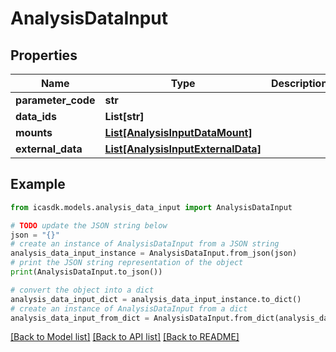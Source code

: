 # AnalysisDataInput


## Properties

Name | Type | Description | Notes
------------ | ------------- | ------------- | -------------
**parameter_code** | **str** |  | 
**data_ids** | **List[str]** |  | [optional] 
**mounts** | [**List[AnalysisInputDataMount]**](AnalysisInputDataMount.md) |  | [optional] 
**external_data** | [**List[AnalysisInputExternalData]**](AnalysisInputExternalData.md) |  | [optional] 

## Example

```python
from icasdk.models.analysis_data_input import AnalysisDataInput

# TODO update the JSON string below
json = "{}"
# create an instance of AnalysisDataInput from a JSON string
analysis_data_input_instance = AnalysisDataInput.from_json(json)
# print the JSON string representation of the object
print(AnalysisDataInput.to_json())

# convert the object into a dict
analysis_data_input_dict = analysis_data_input_instance.to_dict()
# create an instance of AnalysisDataInput from a dict
analysis_data_input_from_dict = AnalysisDataInput.from_dict(analysis_data_input_dict)
```
[[Back to Model list]](../README.md#documentation-for-models) [[Back to API list]](../README.md#documentation-for-api-endpoints) [[Back to README]](../README.md)


